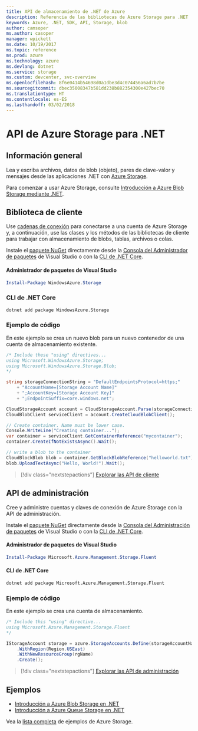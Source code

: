 ```yaml
---
title: API de almacenamiento de .NET de Azure
description: Referencia de las bibliotecas de Azure Storage para .NET
keywords: Azure, .NET, SDK, API, Storage, blob
author: camsoper
ms.author: casoper
manager: wpickett
ms.date: 10/19/2017
ms.topic: reference
ms.prod: azure
ms.technology: azure
ms.devlang: dotnet
ms.service: storage
ms.custom: devcenter, svc-overview
ms.openlocfilehash: 8f6e0414b54698d0a1dbe3d4c074456a6ad7b7be
ms.sourcegitcommit: dbec35008347b581dd238b882354300e427bec70
ms.translationtype: HT
ms.contentlocale: es-ES
ms.lasthandoff: 03/02/2018
---
```

# <a name="azure-storage-apis-for-net"></a>API de Azure Storage para .NET

## <a name="overview"></a>Información general

Lea y escriba archivos, datos de blob (objeto), pares de clave-valor y mensajes desde las aplicaciones .NET con [Azure Storage](https://review.docs.microsoft.com/azure/storage/storage-introduction).

Para comenzar a usar Azure Storage, consulte [Introducción a Azure Blob Storage mediante .NET](/azure/storage/storage-dotnet-how-to-use-blobs).

## <a name="client-library"></a>Biblioteca de cliente

Use [cadenas de conexión](/azure/storage/storage-create-storage-account#manage-your-storage-account) para conectarse a una cuenta de Azure Storage y, a continuación, use las clases y los métodos de las bibliotecas de cliente para trabajar con almacenamiento de blobs, tablas, archivos o colas.

Instale el [paquete NuGet](https://www.nuget.org/packages/WindowsAzure.Storage) directamente desde la [Consola del Administrador de paquetes][PackageManager] de Visual Studio o con la [CLI de .NET Core][DotNetCLI].

#### <a name="visual-studio-package-manager"></a>Administrador de paquetes de Visual Studio

```powershell
Install-Package WindowsAzure.Storage
```

### <a name="net-core-cli"></a>CLI de .NET Core

```bash
dotnet add package WindowsAzure.Storage
```

### <a name="code-example"></a>Ejemplo de código

En este ejemplo se crea un nuevo blob para un nuevo contenedor de una cuenta de almacenamiento existente.

```csharp
/* Include these "using" directives...
using Microsoft.WindowsAzure.Storage;
using Microsoft.WindowsAzure.Storage.Blob;
*/

string storageConnectionString = "DefaultEndpointsProtocol=https;"
    + "AccountName=[Storage Account Name]"
    + ";AccountKey=[Storage Account Key]"
    + ";EndpointSuffix=core.windows.net";

CloudStorageAccount account = CloudStorageAccount.Parse(storageConnectionString);
CloudBlobClient serviceClient = account.CreateCloudBlobClient();

// Create container. Name must be lower case.
Console.WriteLine("Creating container...");
var container = serviceClient.GetContainerReference("mycontainer");
container.CreateIfNotExistsAsync().Wait();

// write a blob to the container
CloudBlockBlob blob = container.GetBlockBlobReference("helloworld.txt");
blob.UploadTextAsync("Hello, World!").Wait();
```

> [!div class="nextstepactions"]
> [Explorar las API de cliente](/dotnet/api/overview/azure/storage/client)

## <a name="management-apis"></a>API de administración

Cree y administre cuentas y claves de conexión de Azure Storage con la API de administración.

Instale el [paquete NuGet](https://www.nuget.org/packages/Microsoft.Azure.Management.Storage.Fluent) directamente desde la [Consola del Administración de paquetes][PackageManager] de Visual Studio o con la [CLI de .NET Core][DotNetCLI].

#### <a name="visual-studio-package-manager"></a>Administrador de paquetes de Visual Studio

```powershell
Install-Package Microsoft.Azure.Management.Storage.Fluent
```

#### <a name="net-core-cli"></a>CLI de .NET Core

````bash
dotnet add package Microsoft.Azure.Management.Storage.Fluent
````

### <a name="code-example"></a>Ejemplo de código

En este ejemplo se crea una cuenta de almacenamiento.

```csharp
/* Include this "using" directive...
using Microsoft.Azure.Management.Storage.Fluent
*/

IStorageAccount storage = azure.StorageAccounts.Define(storageAccountName)
    .WithRegion(Region.USEast)
    .WithNewResourceGroup(rgName)
    .Create();
```

> [!div class="nextstepactions"]
> [Explorar las API de administración](/dotnet/api/overview/azure/storage/management)

## <a name="samples"></a>Ejemplos

* [Introducción a Azure Blob Storage en .NET](https://azure.microsoft.com/resources/samples/storage-blob-dotnet-getting-started/) 
* [Introducción a Azure Queue Storage en .NET](https://azure.microsoft.com/resources/samples/storage-queue-dotnet-getting-started/)

Vea la [lista completa](https://azure.microsoft.com/resources/samples/?platform=dotnet&term=storage) de ejemplos de Azure Storage.

[PackageManager]: https://docs.microsoft.com/nuget/tools/package-manager-console
[DotNetCLI]: https://docs.microsoft.com/dotnet/core/tools/dotnet-add-package